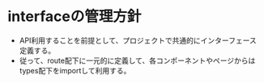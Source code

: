 
# interfaceの管理方針
- API利用することを前提として、プロジェクトで共通的にインターフェース定義する。
- 従って、route配下に一元的に定義して、各コンポーネントやページからはtypes配下をimportして利用する。
